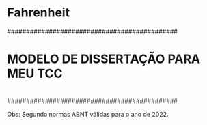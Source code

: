 # Fahrenheit

#############################################
#                                           #
#     MODELO DE DISSERTAÇÃO PARA MEU TCC    #
#                                           #
#############################################

Obs: Segundo normas ABNT válidas para o ano de 2022.


